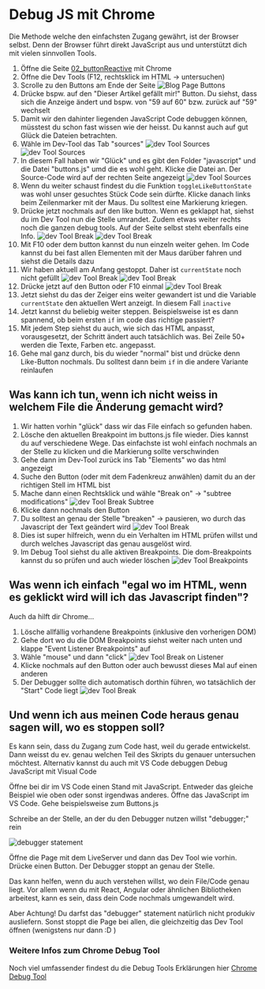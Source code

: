 # Debug JS mit Chrome
Die Methode welche den einfachsten Zugang gewährt, ist der Browser selbst. Denn der Browser führt direkt JavaScript aus und unterstützt dich mit vielen sinnvollen Tools.

1. Öffne die Seite [02_buttonReactive](https://web-eng-dg.web.app/03_javascript/03_buttonReactive/index.html) mit Chrome
1. Öffne die Dev Tools (F12, rechtsklick im HTML -> untersuchen)
1. Scrolle zu den Buttons am Ende der Seite
![Blog Page Buttons](./images/BlogPageButtons.png)
1. Drücke bspw. auf den "Dieser Artikel gefällt mir!" Button. Du siehst, dass sich die Anzeige ändert und bspw. von "59 auf 60" bzw. zurück auf "59" wechselt
1. Damit wir den dahinter liegenden JavaScript Code debuggen können, müsstest du schon fast wissen wie der heisst. Du kannst auch auf gut Glück die Dateien betrachten.
1. Wähle im Dev-Tool das Tab "sources"
![dev Tool Sources](./images/DevToolSources.png)
![dev Tool Sources](./images/DevToolSourceButton.png)
1. In diesem Fall haben wir "Glück" und es gibt den Folder "javascript" und die Datei "buttons.js" umd die es wohl geht. Klicke die Datei an. Der Source-Code wird auf der rechten Seite angezeigt
![dev Tool Sources](./images/DevToolSourceButtonDetail.png)
1. Wenn du weiter schaust findest du die Funktion `toggleLikeButtonState` was wohl unser gesuchtes Stück Code sein dürfte. Klicke danach links beim Zeilenmarker mit der Maus. Du solltest eine Markierung kriegen.
1. Drücke jetzt nochmals auf den like button. Wenn es geklappt hat, siehst du im Dev Tool nun die Stelle umrandet. Zudem etwas weiter rechts noch die ganzen debug tools. Auf der Seite selbst steht ebenfalls eine Info.
![dev Tool Break](./images/DevToolScript.png)
![dev Tool Break](./images/DevToolStepper.png)
1. Mit F10 oder dem button kannst du nun einzeln weiter gehen. Im Code kannst du bei fast allen Elementen mit der Maus darüber fahren und siehst die Details dazu
1. Wir haben aktuell am Anfang gestoppt. Daher ist `currentState` noch nicht gefüllt
![dev Tool Break](./images/DevToolBreak.png)
![dev Tool Break](./images/DevToolValues.png)
1. Drücke jetzt auf den Button oder F10 einmal
![dev Tool Break](./images/DevToolValuesInScript.png)
1. Jetzt siehst du das der Zeiger eins weiter gewandert ist und die Variable `currentState` den aktuellen Wert anzeigt. In diesem Fall `inactive`
1. Jetzt kannst du beliebig weiter steppen. Beispielsweise ist es dann spannend, ob beim ersten `if` im code das richtige passiert?
1. Mit jedem Step siehst du auch, wie sich das HTML anpasst, vorausgesetzt, der Schritt ändert auch tatsächlich was. Bei Zeile 50+ werden die Texte, Farben etc. angepasst.
1. Gehe mal ganz durch, bis du wieder "normal" bist und drücke denn Like-Button nochmals. Du solltest dann beim `if` in die andere Variante reinlaufen

## Was kann ich tun, wenn ich nicht weiss in welchem File die Änderung gemacht wird?
1. Wir hatten vorhin "glück" dass wir das File einfach so gefunden haben. 
1. Lösche den aktuellen Breakpoint im buttons.js file wieder. Dies kannst du auf verschiedene Wege. Das einfachste ist wohl einfach nochmals an der Stelle zu klicken und die Markierung sollte verschwinden
1. Gehe dann im Dev-Tool zurück ins Tab "Elements" wo das html angezeigt
1. Suche den Button (oder mit dem Fadenkreuz anwählen) damit du an der richtigen Stell im HTML bist
1. Mache dann einen Rechtsklick und wähle "Break on" -> "subtree modifications"
![dev Tool Break Subtree](./images/DevToolBreakOnSubtree.png)
1. Klicke dann nochmals den Button
1. Du solltest an genau der Stelle "breaken" -> pausieren, wo durch das Javascript der Text geändert wird
![dev Tool Break](./images/DevToolPausedOnBreakpoint.png)
1. Dies ist super hilfreich, wenn du ein Verhalten im HTML prüfen willst und durch welches Javascript das genau ausgelöst wird.
1. Im Debug Tool siehst du alle aktiven Breakpoints. Die dom-Breakpoints kannst du so prüfen und auch wieder löschen
![dev Tool Breakpoints](./images/DevToolDomBreakpoints.png)
    
## Was wenn ich einfach "egal wo im HTML, wenn es geklickt wird will ich das Javascript finden"?
Auch da hilft dir Chrome…
1. Lösche allfällig vorhandene Breakpoints (inklusive den vorherigen DOM)
2. Gehe dort wo du die DOM Breakpoints siehst weiter nach unten und klappe "Event Listener Breakpoints" auf
3. Wähle "mouse" und dann "click"
![dev Tool Break on Listener](./images/DevToolBreakOnClick.png)
1. Klicke nochmals auf den Button oder auch bewusst dieses Mal auf einen anderen
1. Der Debugger sollte dich automatisch dorthin führen, wo tatsächlich der "Start" Code liegt
![dev Tool Break](./images/DevToolPausedOnClick.png)


## Und wenn ich aus meinen Code heraus genau sagen will, wo es stoppen soll?
Es kann sein, dass du Zugang zum Code hast, weil du gerade entwickelst. Dann weisst du ev. genau welchen Teil des Skripts du genauer untersuchen möchtest. Alternativ kannst du auch mit VS Code debuggen Debug JavaScript mit Visual Code

Öffne bei dir im VS Code einen Stand mit JavaScript. Entweder das gleiche Beispiel wie oben oder sonst irgendwas anderes. Öffne das JavaScript im VS Code. Gehe beispielsweise zum Buttons.js

Schreibe an der Stelle, an der du den Debugger nutzen willst "debugger;" rein

![debugger statement](./images/DebbuggerStatement.png)

Öffne die Page mit dem LiveServer und dann das Dev Tool wie vorhin. Drücke einen Button.
Der Debugger stoppt an genau der Stelle.

Das kann helfen, wenn du auch verstehen willst, wo dein File/Code genau liegt. Vor allem wenn du mit React, Angular oder ähnlichen Bibliotheken arbeitest, kann es sein, dass dein Code nochmals umgewandelt wird.

Aber Achtung! Du darfst das "debugger" statement natürlich nicht produkiv ausliefern. Sonst stoppt die Page bei allen, die gleichzeitig das Dev Tool öffnen (wenigstens nur dann :D )


### Weitere Infos zum Chrome Debug Tool
Noch viel umfassender findest du die Debug Tools Erklärungen hier [Chrome Debug Tool](https://developer.chrome.com/docs/devtools/javascript?hl=de)

